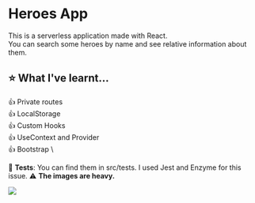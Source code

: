# Heroes App
This is a serverless application made with React. \
You can search some heroes by name and see relative information about them.

## :star: What I've learnt...

:+1: Private routes \
:+1: LocalStorage \
:+1: Custom Hooks \
:+1: UseContext and Provider \
:+1: Bootstrap \

:microscope: **Tests**: You can find them in src/tests. I used Jest and Enzyme for this issue.
:warning: **The images are heavy.**



![](HeroesApp.gif)
